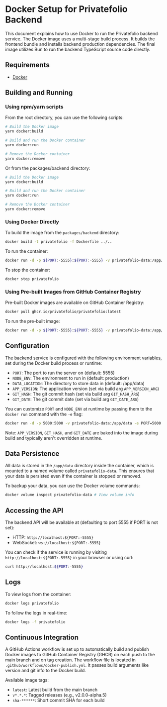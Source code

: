 # Docker Setup for Privatefolio Backend

This document explains how to use Docker to run the Privatefolio backend service.
The Docker image uses a multi-stage build process. It builds the frontend bundle and installs backend production dependencies.
The final image utilizes Bun to run the backend TypeScript source code directly.

## Requirements

- [Docker](https://docs.docker.com/get-docker/)

## Building and Running

### Using npm/yarn scripts

From the root directory, you can use the following scripts:

```sh
# Build the Docker image
yarn docker:build

# Build and run the Docker container
yarn docker:run

# Remove the Docker container
yarn docker:remove
```

Or from the packages/backend directory:

```sh
# Build the Docker image
yarn docker:build

# Build and run the Docker container
yarn docker:run

# Remove the Docker container
yarn docker:remove
```

### Using Docker Directly

To build the image from the `packages/backend` directory:

```sh
docker build -t privatefolio -f Dockerfile ../..
```

To run the container:

```sh
docker run -d -p ${PORT:-5555}:${PORT:-5555} -v privatefolio-data:/app/data --name privatefolio privatefolio
```

To stop the container:

```sh
docker stop privatefolio
```

### Using Pre-built Images from GitHub Container Registry

Pre-built Docker images are available on GitHub Container Registry:

```sh
docker pull ghcr.io/privatefolio/privatefolio:latest
```

To run the pre-built image:

```sh
docker run -d -p ${PORT:-5555}:${PORT:-5555} -v privatefolio-data:/app/data --name privatefolio ghcr.io/privatefolio/privatefolio:latest
```

## Configuration

The backend service is configured with the following environment variables, set during the Docker build process or runtime:

- `PORT`: The port to run the server on (default: 5555)
- `NODE_ENV`: The environment to run in (default: production)
- `DATA_LOCATION`: The directory to store data in (default: /app/data)
- `APP_VERSION`: The application version (set via build arg `APP_VERSION_ARG`)
- `GIT_HASH`: The git commit hash (set via build arg `GIT_HASH_ARG`)
- `GIT_DATE`: The git commit date (set via build arg `GIT_DATE_ARG`)

You can customize `PORT` and `NODE_ENV` at runtime by passing them to the `docker run` command with the `-e` flag:

```sh
docker run -d -p 5000:5000 -v privatefolio-data:/app/data -e PORT=5000 -e NODE_ENV=development --name privatefolio privatefolio
```
Note: `APP_VERSION`, `GIT_HASH`, and `GIT_DATE` are baked into the image during build and typically aren't overridden at runtime.

## Data Persistence

All data is stored in the `/app/data` directory inside the container, which is mounted to a named volume called `privatefolio-data`. This ensures that your data is persisted even if the container is stopped or removed.

To backup your data, you can use the Docker volume commands:

```sh
docker volume inspect privatefolio-data # View volume info
```

## Accessing the API

The backend API will be available at (defaulting to port 5555 if PORT is not set):

- HTTP: `http://localhost:${PORT:-5555}`
- WebSocket: `ws://localhost:${PORT:-5555}`

You can check if the service is running by visiting `http://localhost:${PORT:-5555}` in your browser or using curl:

```sh
curl http://localhost:${PORT:-5555}
```

## Logs

To view logs from the container:

```sh
docker logs privatefolio
```

To follow the logs in real-time:

```sh
docker logs -f privatefolio
```

## Continuous Integration

A GitHub Actions workflow is set up to automatically build and publish Docker images to GitHub Container Registry (GHCR) on each push to the main branch and on tag creation. The workflow file is located in `.github/workflows/docker-publish.yml`. It passes build arguments like version and git info to the Docker build.

Available image tags:
- `latest`: Latest build from the main branch
- `v*.*.*`: Tagged releases (e.g., v2.0.0-alpha.5)
- `sha-******`: Short commit SHA for each build
